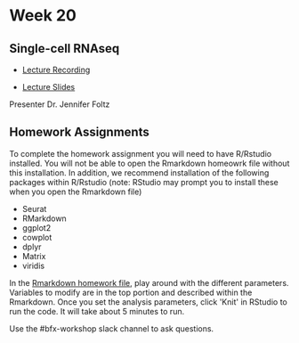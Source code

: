 # Week 20 

## Single-cell RNAseq 

- [Lecture Recording](https://wustl.box.com/s/30kc1jfg59k736l7pol2of547m62xhqq)

- [Lecture Slides](https://wustl.box.com/s/u968r6o3soee55ueoa0o1c0p0bpx03jw)

Presenter Dr. Jennifer Foltz


## Homework Assignments

To complete the homework assignment you will need to have R/Rstudio installed. You will not be able to open the Rmarkdown homeowrk file without this installation. In addition, we recommend installation of the following packages within R/Rstudio (note: RStudio may prompt you to install these when you open the Rmarkdown file) 
- Seurat
- RMarkdown
- ggplot2
- cowplot
- dplyr
- Matrix
- viridis

In the [Rmarkdown homework file](https://wustl.box.com/s/05abd7g31220dclxipwq7dxkrd7kbnjz), play around with the different parameters. Variables to modify are in the top portion and described within the Rmarkdown. Once you set the analysis parameters, click 'Knit' in RStudio to run the code. It will take about 5 minutes to run.

Use the #bfx-workshop slack channel to ask questions.
